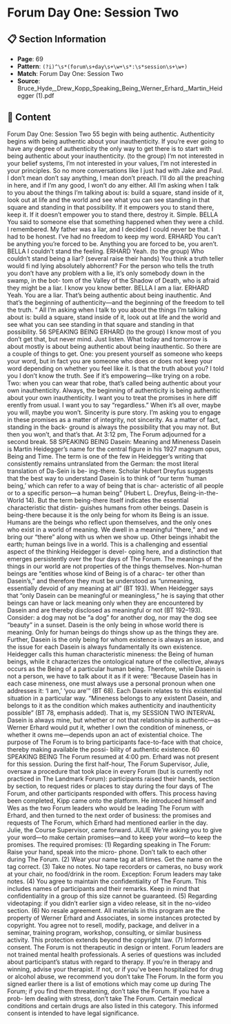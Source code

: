 # Forum Day One: Session Two

## 📋 Section Information

- **Page**: 69
- **Pattern**: `(?i)^\s*(forum\s+day\s+\w+\s*:\s*session\s+\w+)`
- **Match**: Forum Day One: Session Two
- **Source**: Bruce_Hyde,_Drew_Kopp_Speaking_Being_Werner_Erhard,_Martin_Heidegger (1).pdf

## 📄 Content

Forum Day One: Session Two
55
begin with being authentic. Authenticity begins with being authentic about your inauthenticity.
If you’re ever going to have any degree of authenticity the only way to get there is to start with
being authentic about your inauthenticity.
(to the group)
I’m not interested in your belief systems, I’m not interested in your values, I’m not interested in
your principles. So no more conversations like I just had with Jake and Paul. I don’t mean don’t
say anything, I mean don’t preach. I’ll do all the preaching in here, and if I’m any good, I won’t
do any either. All I’m asking when I talk to you about the things I’m talking about is: build
a square, stand inside of it, look out at life and the world and see what you can see standing
in that square and standing in that possibility. If it empowers you to stand there, keep it. If it
doesn’t empower you to stand there, destroy it. Simple.
BELLA
You said to someone else that something happened when they were a child. I remembered. My
father was a liar, and I decided I could never be that. I had to be honest. I’ve had no freedom to
keep my word.
ERHARD
You can’t be anything you’re forced to be. Anything you are forced to be, you aren’t.
BELLA
I couldn’t stand the feeling.
ERHARD
Yeah.
(to the group)
Who couldn’t stand being a liar?
(several raise their hands)
You think a truth teller would fi nd lying absolutely abhorrent? For the person who tells the
truth you don’t have any problem with a lie, it’s only somebody down in the swamp, in the bot-
tom of the Valley of the Shadow of Death, who is afraid they might be a liar. I know you know
better.
BELLA
I am a liar.
ERHARD
Yeah. You are a liar. That’s being authentic about being inauthentic. And that’s the beginning of
authenticity—and the beginning of the freedom to tell the truth.
“
All I’m asking when I talk to you about the
things I’m talking about is: build a square,
stand inside of it, look out at life and the
world and see what you can see standing in
that square and standing in that possibility.
56
SPEAKING BEING
ERHARD (to the group)
I know most of you don’t get that, but never mind. Just listen. What today and tomorrow is
about mostly is about being authentic about being inauthentic. So there are a couple of things
to get. One: you present yourself as someone who keeps your word, but in fact you are someone
who does or does not keep your word depending on whether you feel like it. Is that the truth
about you? I told you I don’t know the truth. See if it’s empowering—like trying on a robe.
Two: when you can wear that robe, that’s called being authentic about your own inauthenticity.
Always, the beginning of authenticity is being authentic about your own inauthenticity. I want
you to treat the promises in here diff erently from usual. I want you to say “regardless.” When it’s
all over, maybe you will, maybe you won’t. Sincerity is pure story. I’m asking you to engage in
these promises as a matter of integrity, not sincerity. As a matter of fact, standing in the back-
ground is always the possibility that you may not. But then you won’t, and that’s that.
At 3:12 pm, The Forum adjourned for a second break.
58
SPEAKING BEING
Dasein: Meaning and Mineness
Dasein is Martin Heidegger’s name for the central figure in his 1927 magnum opus,
Being and Time. The term is one of the few in Heidegger’s writing that consistently
remains untranslated from the German: the most literal translation of Da-Sein is be-
ing-there. Scholar Hubert Dreyfus suggests that the best way to understand Dasein
is to think of “our term ‘human being,’ which can refer to a way of being that is char-
acteristic of all people or to a specific person—a human being” (Hubert L. Dreyfus,
Being-in-the-World 14).
But the term being-there itself indicates the essential characteristic that distin-
guishes humans from other beings. Dasein is being-there because it is the only being
for whom its Being is an issue. Humans are the beings who reflect upon themselves,
and the only ones who exist in a world of meaning. We dwell in a meaningful “there,”
and we bring our “there” along with us when we show up. Other beings inhabit the
earth; human beings live in a world.
This is a challenging and essential aspect of the thinking Heidegger is devel-
oping here, and a distinction that emerges persistently over the four days of The
Forum. The meanings of the things in our world are not properties of the things
themselves. Non-human beings are “entities whose kind of Being is of a charac-
ter other than Dasein’s,” and therefore they must be understood as “unmeaning,
essentially devoid of any meaning at all” (BT 193). When Heidegger says that “only
Dasein can be meaningful or meaningless,” he is saying that other beings can have or
lack meaning only when they are encountered by Dasein and are thereby disclosed as
meaningful or not (BT 192–193). Consider: a dog may not be “a dog” for another dog,
nor may the dog see “beauty” in a sunset. Dasein is the only being in whose world
there is meaning. Only for human beings do things show up as the things they are.
Further, Dasein is the only being for whom existence is always an issue, and the
issue for each Dasein is always fundamentally its own existence. Heidegger calls this
human characteristic mineness: the Being of human beings, while it characterizes
the ontological nature of the collective, always occurs as the Being of a particular
human being. Therefore, while Dasein is not a person, we have to talk about it as if
it were: “Because Dasein has in each case mineness, one must always use a personal
pronoun when one addresses it: ‘I am,’ ‘you are’” (BT 68).
Each Dasein relates to this existential situation in a particular way. “Mineness
belongs to any existent Dasein, and belongs to it as the condition which makes
authenticity and inauthenticity possible” (BT 78, emphasis added). That is, my
SESSION TWO INTERVAL
Dasein is always mine, but whether or not that relationship is authentic—as Werner
Erhard would put it, whether I own the condition of mineness, or whether it owns
me—depends upon an act of existential choice. The purpose of The Forum is to
bring participants face-to-face with that choice, thereby making available the possi-
bility of authentic existence.
60
SPEAKING BEING
The Forum resumed at 4:00 pm. Erhard was not present for this session. During
the first half-hour, The Forum Supervisor, Julie, oversaw a procedure that took
place in every Forum (but is currently not practiced in The Landmark Forum):
participants raised their hands, section by section, to request rides or places to stay
during the four days of The Forum, and other participants responded with offers.
This process having been completed, Kipp came onto the platform. He introduced
himself and Wes as the two Forum leaders who would be leading The Forum with
Erhard, and then turned to the next order of business: the promises and requests
of The Forum, which Erhard had mentioned earlier in the day. Julie, the Course
Supervisor, came forward.
JULIE
We’re asking you to give your word—to make certain promises—and to keep
your word—to keep the promises.
The required promises:
(1) Regarding speaking in The Forum: Raise your hand, speak into the micro-
phone. Don’t talk to each other during The Forum.
(2) Wear your name tag at all times. Get the name on the tag correct.
(3) Take no notes. No tape recorders or cameras, no busy work at your chair,
no food/drink in the room. Exception: Forum leaders may take notes.
(4) You agree to maintain the confidentiality of The Forum. This includes
names of participants and their remarks. Keep in mind that confidentiality in
a group of this size cannot be guaranteed.
(5) Regarding videotaping: if you didn’t earlier sign a video release, sit in the
no-video section.
(6) No resale agreement. All materials in this program are the property of
Werner Erhard and Associates, in some instances protected by copyright.
You agree not to resell, modify, package, and deliver in a seminar, training
program, workshop, consulting, or similar business activity. This protection
extends beyond the copyright law.
(7) Informed consent. The Forum is not therapeutic in design or intent. Forum
leaders are not trained mental health professionals. A series of questions was
included about participant’s status with regard to therapy. If you’re in therapy
and winning, advise your therapist. If not, or if you’ve been hospitalized for
drug or alcohol abuse, we recommend you don’t take The Forum. In the form
you signed earlier there is a list of emotions which may come up during The
Forum; if you find them threatening, don’t take the Forum. If you have a prob-
lem dealing with stress, don’t take The Forum. Certain medical conditions and
certain drugs are also listed in this category. This informed consent is intended
to have legal significance.